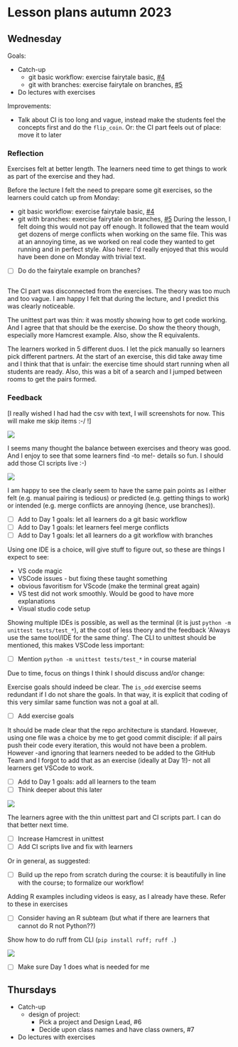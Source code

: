 # Lesson plans autumn 2023

## Wednesday

Goals:

 * Catch-up
   * git basic workflow: exercise fairytale basic, [#4](https://github.com/programming-formalisms/programming_formalisms_project_autumn_2023/issues/4)
   * git with branches: exercise fairytale on branches, [#5](https://github.com/programming-formalisms/programming_formalisms_project_autumn_2023/issues/5)
 * Do lectures with exercises

Improvements:

 * Talk about CI is too long and vague,
   instead make the students feel the concepts
   first and do the `flip_coin`. Or:
   the CI part feels out of place: move it to
   later

### Reflection

Exercises felt at better length. 
The learners need time to get things to work
as part of the exercise and they had.

Before the lecture I felt the need to prepare
some git exercises, so the learners could
catch up from Monday:
 * git basic workflow: exercise fairytale basic, [#4](https://github.com/programming-formalisms/programming_formalisms_project_autumn_2023/issues/4)
 * git with branches: exercise fairytale on branches, [#5](https://github.com/programming-formalisms/programming_formalisms_project_autumn_2023/issues/5)
During the lesson, I felt doing this would not
pay off enough. It followed that the team would
get dozens of merge conflicts when working on
the same file. This was at an annoying time,
as we worked on real code they wanted to get
running and in perfect style. Also here:
I'd really enjoyed that this would have been done
on Monday with trivial text.

 * [ ] Do do the fairytale example on branches?
   ~~~Vote with learners~~~ Yes

The CI part was disconnected from the exercises.
The theory was too much and too vague.
I am happy I felt that during the lecture,
and I predict this was clearly noticeable.

The unittest part was thin: it was mostly
showing how to get code working. And I agree
that that should be the exercise. 
Do show the theory though, especially 
more Hamcrest example. Also, show the R
equivalents.

The learners worked in 5 different duos.
I let the pick manually so learners pick
different partners. At the start of an exercise,
this did take away time and I think that that
is unfair: the exercise time should start
running when all students are ready. Also,
this was a bit of a search and I jumped between
rooms to get the pairs formed.



### Feedback

[I really wished I had had the csv with text,
I will screenshots for now. This will make
me skip items :-/ !]

![](day_3_reflection_1.png)

I seems many thought the balance between
exercises and theory was good.
And I enjoy to see that some learners 
find -to me!- details so fun.
I should add those CI scripts live :-)

![](day_3_reflection_2.png)

I am happy to see the clearly seem
to have the same pain points as I either
felt (e.g. manual pairing is tedious)
or predicted (e.g. getting things to
work) or intended (e.g. merge conflicts are
annoying (hence, use branches)).

 * [ ] Add to Day 1 goals: let all learners do a git basic workflow
 * [ ] Add to Day 1 goals: let learners feel merge conflicts
 * [ ] Add to Day 1 goals: let all learners do a git workflow with branches

Using one IDE is a choice, will give stuff
to figure out, so these are things I 
expect to see:

 * VS code magic
 * VSCode issues - but fixing these taught something
 * obvious favoritism for VScode (make the terminal great again)
 * VS test did not work smoothly. Would be good to have more explanations
 * Visual studio code setup

Showing multiple IDEs is possible, as well
as the terminal (it is 
just `python -m unittest tests/test_*`), at the cost of
less theory and the feedback 'Always
use the same tool/IDE for the same thing'.
The CLI to unittest should be mentioned,
this makes VSCode less important:

 * [ ] Mention `python -m unittest tests/test_*`
   in course material

Due to time, focus on things I think I should
discuss and/or change:

Exercise goals should indeed be clear. The
`is_odd` exercise seems redundant if I do
not share the goals. In that way, it is 
explicit that coding of this very similar
same function was not a goal at all.

 * [ ] Add exercise goals

It should be made clear that the repo 
architecture is standard. However,
using one file was a choice by me to
get good commit disciple: if all pairs push
their code every iteration, this would not
have been a problem. However -and ignoring
that learners needed to be added to the
GitHub Team and I forgot to add that as an
exercise (ideally at Day 1!)- not all
learners get VSCode to work.

 * [ ] Add to Day 1 goals: add all learners to the team
 * [ ] Think deeper about this later

![](day_3_reflection_3.png)

The learners agree with the thin unittest
part and CI scripts part. I can do that
better next time.

 * [ ] Increase Hamcrest in unittest
 * [ ] Add CI scripts live and fix with learners

Or in general, as suggested:

 * [ ] Build up the repo from scratch during the
   course: it is beautifully in line with the
   course; to formalize our workflow!

Adding R examples including videos is easy,
as I already have these. Refer to these in
exercises

 * [ ] Consider having an R subteam (but what
   if there are learners that cannot do R not
   Python??)

Show how to do ruff from CLI (`pip install ruff; ruff .`)

![](day_3_reflection_4.png)

 * [ ] Make sure Day 1 does what is needed for me

## Thursdays

 * Catch-up
   * design of project:
     * Pick a project and Design Lead, #6
     * Decide upon class names and have class owners, #7
 * Do lectures with exercises




